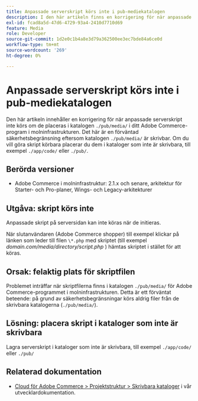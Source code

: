 ```yaml
---
title: Anpassade serverskript körs inte i pub-mediekatalogen
description: I den här artikeln finns en korrigering för när anpassade serverskript inte körs om de placeras i `./pub/media/" för ditt Adobe Commerce-program i molninfrastrukturen. Detta är en förväntad säkerhetsbegränsning, eftersom `.Katalogen /pub/media/` är skrivbar. Om du vill göra skript körbara placerar du dem i kataloger som inte är skrivbara, till exempel `./app/code/` eller `./pub/`.
exl-id: fcad8a5d-47d6-4729-93a4-2410d7710d69
feature: Media
role: Developer
source-git-commit: 1d2e0c1b4a8e3d79a362500ee3ec7bde84a6ce0d
workflow-type: tm+mt
source-wordcount: '269'
ht-degree: 0%

---
```


# Anpassade serverskript körs inte i pub-mediekatalogen

Den här artikeln innehåller en korrigering för när anpassade serverskript inte körs om de placeras i katalogen `./pub/media/` i ditt Adobe Commerce-program i molninfrastrukturen. Det här är en förväntad säkerhetsbegränsning eftersom katalogen `./pub/media/` är skrivbar. Om du vill göra skript körbara placerar du dem i kataloger som inte är skrivbara, till exempel `./app/code/` eller `./pub/`.

## Berörda versioner

* Adobe Commerce i molninfrastruktur: 2.1.x och senare, arkitektur för Starter- och Pro-planer, Wings- och Legacy-arkitekturer

## Utgåva: skript körs inte

Anpassade skript på serversidan kan inte köras när de initieras.

När slutanvändaren (Adobe Commerce shopper) till exempel klickar på länken som leder till filen `\*.php` med skriptet (till exempel *domain.com/media/directory/script.php* ) hämtas skriptet i stället för att köras.

## Orsak: felaktig plats för skriptfilen

Problemet inträffar när skriptfilerna finns i katalogen `./pub/media/` för Adobe Commerce-programmet i molninfrastrukturen. Detta är ett förväntat beteende: på grund av säkerhetsbegränsningar körs aldrig filer från de skrivbara katalogerna (`./pub/media/`).

## Lösning: placera skript i kataloger som inte är skrivbara

Lagra serverskript i kataloger som inte är skrivbara, till exempel `./app/code/` eller `./pub/`

## Relaterad dokumentation

* [Cloud för Adobe Commerce > Projektstruktur > Skrivbara kataloger](https://devdocs.magento.com/guides/v2.3/cloud/project/project-start.html#write-dir) i vår utvecklardokumentation.
